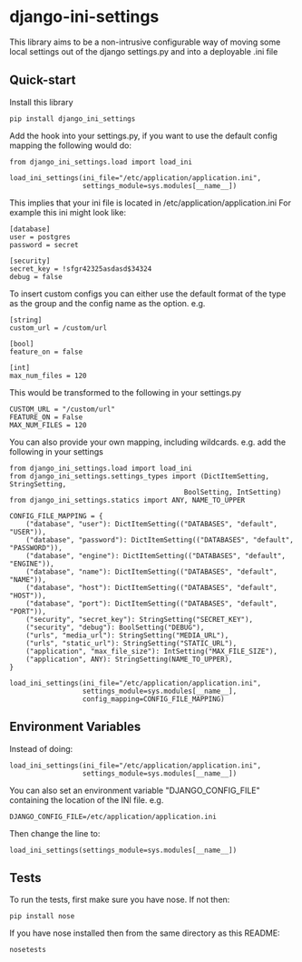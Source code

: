 # django-ini-settings


This library aims to be a non-intrusive configurable way of moving some local
settings out of the django settings.py and into a deployable .ini file

## Quick-start

Install this library

    pip install django_ini_settings

Add the hook into your settings.py, if you want to use the default config
mapping the following would do:

    from django_ini_settings.load import load_ini

    load_ini_settings(ini_file="/etc/application/application.ini",
                      settings_module=sys.modules[__name__])

This implies that your ini file is located in /etc/application/application.ini
For example this ini might look like:

    [database]
    user = postgres
    password = secret

    [security]
    secret_key = !sfgr42325asdasd$34324
    debug = false

To insert custom configs you can either use the default format of the type as the group
and the config name as the option. e.g.

    [string]
    custom_url = /custom/url

    [bool]
    feature_on = false

    [int]
    max_num_files = 120

This would be transformed to the following in your settings.py

    CUSTOM_URL = "/custom/url"
    FEATURE_ON = False
    MAX_NUM_FILES = 120

You can also provide your own mapping, including wildcards. e.g. add the
following in your settings


    from django_ini_settings.load import load_ini
    from django_ini_settings.settings_types import (DictItemSetting, StringSetting,
                                               BoolSetting, IntSetting)
    from django_ini_settings.statics import ANY, NAME_TO_UPPER

    CONFIG_FILE_MAPPING = {
        ("database", "user"): DictItemSetting(("DATABASES", "default", "USER")),
        ("database", "password"): DictItemSetting(("DATABASES", "default", "PASSWORD")),
        ("database", "engine"): DictItemSetting(("DATABASES", "default", "ENGINE")),
        ("database", "name"): DictItemSetting(("DATABASES", "default", "NAME")),
        ("database", "host"): DictItemSetting(("DATABASES", "default", "HOST")),
        ("database", "port"): DictItemSetting(("DATABASES", "default", "PORT")),
        ("security", "secret_key"): StringSetting("SECRET_KEY"),
        ("security", "debug"): BoolSetting("DEBUG"),
        ("urls", "media_url"): StringSetting("MEDIA_URL"),
        ("urls", "static_url"): StringSetting("STATIC_URL"),
        ("application", "max_file_size"): IntSetting("MAX_FILE_SIZE"),
        ("application", ANY): StringSetting(NAME_TO_UPPER),
    }

    load_ini_settings(ini_file="/etc/application/application.ini",
                      settings_module=sys.modules[__name__],
                      config_mapping=CONFIG_FILE_MAPPING)

## Environment Variables

Instead of doing:

    load_ini_settings(ini_file="/etc/application/application.ini",
                      settings_module=sys.modules[__name__])

You can also set an environment variable "DJANGO_CONFIG_FILE" containing the location of
the INI file. e.g.

    DJANGO_CONFIG_FILE=/etc/application/application.ini

Then change the line to:

    load_ini_settings(settings_module=sys.modules[__name__])

## Tests

To run the tests, first make sure you have nose. If not then:

    pip install nose

If you have nose installed then from the same directory as this README:

    nosetests

